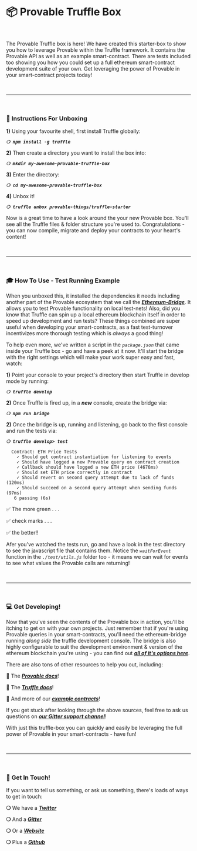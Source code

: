 # :package: Provable Truffle Box

&nbsp;

The Provable Truffle box is here! We have created this starter-box to show you how to leverage Provable within the Truffle framework. It contains the Provable API as well as an example smart-contract. There are tests included too showing you how you could set up a full ethereum smart-contract development suite of your own. Get leveraging the power of Provable in your smart-contract projects today!

&nbsp;

***

&nbsp;

### :page_with_curl: __Instructions For Unboxing__

**1)** Using your favourite shell, first install Truffle globally:

_**`❍ npm install -g truffle`**_

**2)** Then create a directory you want to install the box into:

_**`❍ mkdir my-awesome-provable-truffle-box`**_

**3)** Enter the directory:

_**`❍ cd my-awesome-provable-truffle-box`**_

**4)** Unbox it!

_**`❍ truffle unbox provable-things/truffle-starter`**_

Now is a great time to have a look around the your new Provable box. You'll see all the Truffle files & folder structure you're used to. Congratulations - you can now compile, migrate and deploy your contracts to your heart's content!

&nbsp;

***

&nbsp;

### :mortar_board: __How To Use - Test Running Example__

When you unboxed this, it installed the dependencies it needs including another part of the Provable ecosystem that we call the __*[Ethereum-Bridge](https://github.com/provable-things/ethereum-bridge)*__. It allows you to test Provable functionality on local test-nets! Also, did you know that Truffle can spin up a local ethereum blockchain itself in order to speed up development and run tests? These things combined are super useful when developing your smart-contracts, as a fast test-turnover incentivizes more thorough testing which is _always_ a good thing!

To help even more, we've written a script in the *`package.json`* that came inside your Truffle box - go and have a peek at it now. It'll start the bridge with the right settings which will make your work super easy and fast, watch:

**1)** Point your console to your project's directory then start Truffle in develop mode by running:

_**`❍ truffle develop`**_

**2)** Once Truffle is fired up, in a __*new*__ console, create the bridge via:

_**`❍ npm run bridge`**_

**2)** Once the bridge is up, running and listening, go back to the first console and run the tests via:

_**`❍ truffle develop> test`**_


```
  Contract: ETH Price Tests
    ✓ Should get contract instantiation for listening to events
    ✓ Should have logged a new Provable query on contract creation
    ✓ Callback should have logged a new ETH price (4676ms)
    ✓ Should set ETH price correctly in contract
    ✓ Should revert on second query attempt due to lack of funds (120ms)
    ✓ Should succeed on a second query attempt when sending funds (97ms)
   6 passing (6s)
```

:white_check_mark: The more green . . .

:white_check_mark: check marks . . .

:white_check_mark: the better!!

Afer you've watched the tests run, go and have a look in the test directory to see the javascript file that contains them. Notice the *`waitForEvent`* function in the *`./test/utils.js`* folder too - it means we can wait for events to see what values the Provable calls are returning!

&nbsp;

***

&nbsp;

### :computer: __Get Developing!__

Now that you've seen the contents of the Provable box in action, you'll be itching to get on with your own projects. Just remember that if you're using Provable queries in your smart-contracts, you'll need the ethereum-bridge running _along side_ the truffle development console. The bridge is also highly configurable to suit the development environment & version of the ethereum blockchain you're using - you can find out __*[all of it's options here](https://github.com/provable-things/ethereum-bridge)*__.

There are also tons of other resources to help you out, including:

:punch: The __*[Provable docs](https://docs.provable.xyz/)*__!

:punch: The __*[Truffle docs](https://truffleframework.com/docs)*__!

:punch: And more of our __*[example contracts](https://github.com/provable-things/ethereum-examples/tree/master/solidity/truffle-examples)*__!

If you get stuck after looking through the above sources, feel free to ask us questions on __*[our Gitter support channel](https://gitter.im/provable/ethereum-api)*__!

With just this truffle-box you can quickly and easily be leveraging the full power of Provable in your smart-contracts - have fun!

&nbsp;

***

&nbsp;

### :mega: __Get In Touch!__

If you want to tell us something, or ask us something, there's loads of ways to get in touch:

__❍__ We have a __*[Twitter](https://twitter.com/provablethings)*__

__❍__ And a __*[Gitter](https://gitter.im/provable/ethereum-api)*__

__❍__ Or a __*[Website](https://provable.xyz)*__

__❍__ Plus a __*[Github](https://github.com/provable-things)*__
